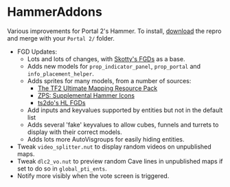 # HammerAddons

Various improvements for Portal 2's Hammer. To install, [download][dl_zip] the repro and merge with your `Portal 2/` folder.

* FGD Updates:
	* Lots and lots of changes, with [Skotty's FGDs][skotty] as a base.
	* Adds new models for  `prop_indicator_panel`, `prop_portal` and `info_placement_helper`.
	* Adds sprites for many models, from a number of sources:
		* [The TF2 Ultimate Mapping Resource Pack][tf2]
		* [ZPS: Supplemental Hammer Icons][zps]
		* [ts2do's HL FGDs][ts2do]
	* Add inputs and keyvalues supported by entities but not in the default list
	* Adds several 'fake' keyvalues to allow cubes, funnels and turrets to display with their correct models.
	* Adds lots more AutoVisgroups for easily hiding entities.
* Tweak `video_splitter.nut` to display random videos on unpublished maps.
* Tweak `dlc2_vo.nut` to preview random Cave lines in unpublished maps if set to do so in  `global_pti_ents`.
* Notify more visibly when the vote screen is triggered.

[dl_zip]: https://github.com/TeamSpen210/HammerAddons/archive/master.zip
[skotty]: http://forums.thinkingwithportals.com/downloads.php?view=detail&df_id=507
[tf2]: http://forums.tf2maps.net/showthread.php?t=4674
[ts2do]: http://halflife2.filefront.com/file/HalfLife_2_Upgraded_Base_FGDs;48139
[zps]: http://www.necrotalesgames.com/tools/index.php